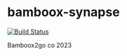 # bamboox-synapse

[![Build Status](https://dev.azure.com/bamboox2go/Bamboox/_apis/build/status%2Fbamboox2go.bamboox-synapse%20(1)?branchName=main)](https://dev.azure.com/bamboox2go/Bamboox/_build/latest?definitionId=9&branchName=main)

Bamboox2go co 2023